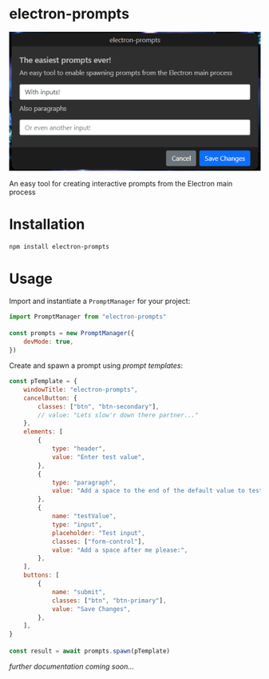 
# electron-prompts
![Logo](assets/prompt-screenshot.png)

An easy tool for creating interactive prompts from the Electron main process

# Installation
```bash
npm install electron-prompts
```

# Usage
Import and instantiate a `PromptManager` for your project:
```js
import PromptManager from "electron-prompts"

const prompts = new PromptManager({
	devMode: true,
})
```

Create and spawn a prompt using *prompt templates*:
```js
const pTemplate = {
	windowTitle: "electron-prompts",
	cancelButton: {
		classes: ["btn", "btn-secondary"],
		// value: "Lets slow'r down there partner..."
	},
	elements: [
		{
			type: "header",
			value: "Enter test value",
		},
		{
			type: "paragraph",
			value: "Add a space to the end of the default value to test changed value:",
		},
		{
			name: "testValue",
			type: "input",
			placeholder: "Test input",
			classes: ["form-control"],
			value: "Add a space after me please:",
		},
	],
	buttons: [
		{
			name: "submit",
			classes: ["btn", "btn-primary"],
			value: "Save Changes",
		},
	],
}

const result = await prompts.spawn(pTemplate)
```

*further documentation coming soon...*
